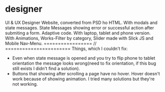 # designer
UI & UX Designer Website, converted from PSD ho HTML. 
With modals and state messages. 
State Messages showing error or successful action after submiting a form. 
Adaptive code. With laptop, tablet and phone version.
With Animations, Works-Filter by category, Slider made with Slick JS and Mobile Nav-Menu. 
================= // =======================
Things, which I couldn't fix:
- Even when state message is opened and you try to flip phone to tablet orientation the message looks wrong(need to fix orientation, if this bug still exists I didn't find a solution). 
- Buttons that showing after scrolling a page have no hover. Hover doesn't work because of showing animation. I tried many solutions but they're not working.
